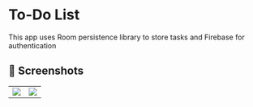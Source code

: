 # To-Do List
This app uses Room persistence library to store tasks and Firebase for authentication

## 📸 Screenshots
|||
|---|---|
| ![](https://user-images.githubusercontent.com/95761927/213457166-d8c5b387-b74f-4a8c-b25a-3c58ec52b350.jpg) | ![](https://user-images.githubusercontent.com/95761927/213456337-8a2efd6c-dd19-4f80-a7d2-a6fecdedb1dc.jpg) |

